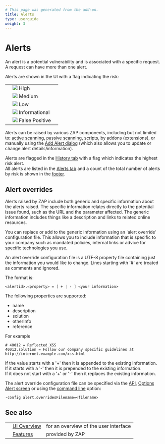 ```yaml
---
# This page was generated from the add-on.
title: Alerts
type: userguide
weight: 3
---
```


# Alerts

An alert is a potential vulnerability and is associated with a specific request.  
A request can have more than one alert.  

Alerts are shown in the UI with a flag indicating the risk:

|   |                                                     |   |
|---|-----------------------------------------------------|---|
|   | ![](/docs/desktop/images/16/071.png) High           |   |
|   | ![](/docs/desktop/images/16/076.png) Medium         |   |
|   | ![](/docs/desktop/images/16/074.png) Low            |   |
|   | ![](/docs/desktop/images/16/073.png) Informational  |   |
|   | ![](/docs/desktop/images/16/072.png) False Positive |   |

Alerts can be raised by various ZAP components, including but not limited to: [active scanning](/docs/desktop/start/features/ascan/), [passive scanning](/docs/desktop/start/features/pscan/),
scripts, by addons (extensions), or manually using the [Add Alert dialog](/docs/desktop/ui/dialogs/addalert/)
(which also allows you to update or change alert details/information).

Alerts are flagged in the [History tab](/docs/desktop/ui/tabs/history/) with a flag which indicates
the highest risk alert.  
All alerts are listed in the [Alerts tab](/docs/desktop/ui/tabs/alerts/)
and a count of the total number of alerts by risk is shown in the [footer](/docs/desktop/ui/footer/).

## Alert overrides

Alerts raised by ZAP include both generic and specific information about the alerts raised. The specific information relates directly to the potential issue found, such as the URL and the parameter affected. The generic information includes things like a description and links to related online resources.

You can replace or add to the generic information using an 'alert override' configuration file.
This allows you to include information that is specific to your company such as mandated policies, internal links or
advice for specific technologies you use.

An alert override configuration file is a UTF-8 property file containing just the information you would like to change.
Lines starting with '#' are treated as comments and ignored.

The format is:

```
<alertid>.<property> = [ + | - ] <your information>
```

The following properties are supported:

* name
* description
* solution
* otherInfo
* reference

For example

```
# 40012 = Reflected XSS
40012.solution = Follow our company specific guidelines at http://internet.example.com/xss.html
```

If the value starts with a '+' then it is appended to the existing information.   
If it starts with a '-' then it is prepended to the existing information.   
If it does not start with a '+' or '-' then it replaces the existing information.

The alert override configuration file can be specified via the [API](/docs/desktop/start/features/api/),
[Options Alert screen](/docs/desktop/ui/dialogs/options/alert/)
or using the [command line](/docs/desktop/cmdline/) option:

```
-config alert.overridesFilename=<filename>
```

## See also

|   |                                           |                                       |
|---|-------------------------------------------|---------------------------------------|
|   | [UI Overview](/docs/desktop/ui/)          | for an overview of the user interface |
|   | [Features](/docs/desktop/start/features/) | provided by ZAP                       |
